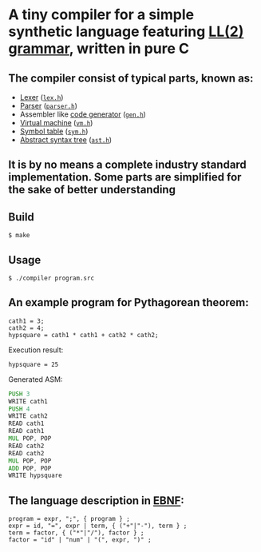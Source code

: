 # A tiny compiler for a simple synthetic language featuring [LL(2) grammar](https://en.wikipedia.org/wiki/LL_grammar), written in pure C 
## The compiler consist of typical parts, known as:
* [Lexer](https://en.wikipedia.org/wiki/Lexical_analysis) ([`lex.h`](lex.h))
* [Parser](https://en.wikipedia.org/wiki/Parsing) ([`parser.h`](parser.h))
* Assembler like [code generator](https://en.wikipedia.org/wiki/Code_generation_(compiler)) ([`gen.h`](gen.h))
* [Virtual machine](https://en.wikipedia.org/wiki/Virtual_machine) ([`vm.h`](vm.h))
* [Symbol table](https://en.wikipedia.org/wiki/Symbol_table) ([`sym.h`](sym.h))
* [Abstract syntax tree](https://en.wikipedia.org/wiki/Abstract_syntax_tree) ([`ast.h`](ast.h))
## It is by no means a complete industry standard implementation. Some parts are simplified for the sake of better understanding
## Build
```$ make```
## Usage
```$ ./compiler program.src```
## An example program for Pythagorean theorem:
```
cath1 = 3;
cath2 = 4;
hypsquare = cath1 * cath1 + cath2 * cath2;
```
Execution result:
```
hypsquare = 25
```
Generated ASM:
```asm
PUSH 3
WRITE cath1
PUSH 4
WRITE cath2
READ cath1
READ cath1
MUL POP, POP
READ cath2
READ cath2
MUL POP, POP
ADD POP, POP
WRITE hypsquare
```
## The language description in [EBNF](https://en.wikipedia.org/wiki/Extended_Backus%E2%80%93Naur_form):
```
program = expr, ";", { program } ;
expr = id, "=", expr | term, { ("+"|"-"), term } ;
term = factor, { ("*"|"/"), factor } ;
factor = "id" | "num" | "(", expr, ")" ;
```